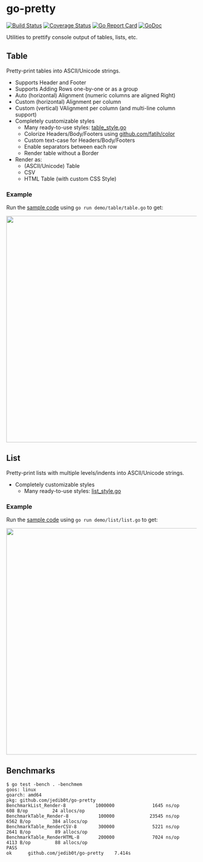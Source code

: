 # go-pretty

[![Build Status](https://travis-ci.org/jedib0t/go-pretty.svg?branch=master)](https://travis-ci.org/jedib0t/go-pretty)
[![Coverage Status](https://coveralls.io/repos/github/jedib0t/go-pretty/badge.svg?branch=master)](https://coveralls.io/github/jedib0t/go-pretty?branch=master)
[![Go Report Card](https://goreportcard.com/badge/github.com/jedib0t/go-pretty)](https://goreportcard.com/report/github.com/jedib0t/go-pretty)
[![GoDoc](https://godoc.org/github.com/jedib0t/go-pretty?status.svg)](https://godoc.org/github.com/jedib0t/go-pretty)

Utilities to prettify console output of tables, lists, etc.

## Table

Pretty-print tables into ASCII/Unicode strings.

  - Supports Header and Footer
  - Supports Adding Rows one-by-one or as a group
  - Auto (horizontal) Alignment (numeric columns are aligned Right)
  - Custom (horizontal) Alignment per column
  - Custom (vertical) VAlignment per column (and multi-line column support)
  - Completely customizable styles
    - Many ready-to-use styles: [table_style.go](table_style.go)
    - Colorize Headers/Body/Footers using [github.com/fatih/color][fatih.color]
    - Custom text-case for Headers/Body/Footers
    - Enable separators between each row
    - Render table without a Border
  - Render as:
    - (ASCII/Unicode) Table
    - CSV
    - HTML Table (with custom CSS Style)

### Example

Run the [sample code](demo/table/table.go) using `go run demo/table/table.go` to get:

<img src="demo/table/table.png" width="600px"/>

## List

Pretty-print lists with multiple levels/indents into ASCII/Unicode strings.

  - Completely customizable styles
    - Many ready-to-use styles: [list_style.go](list_style.go)

### Example

Run the [sample code](demo/list/list.go) using `go run demo/list/list.go` to get:

<img src="demo/list/list.png" width="600px"/>

## Benchmarks

```
$ go test -bench . -benchmem
goos: linux
goarch: amd64
pkg: github.com/jedib0t/go-pretty
BenchmarkList_Render-8           1000000              1645 ns/op             608 B/op         24 allocs/op
BenchmarkTable_Render-8           100000             23545 ns/op            6562 B/op        384 allocs/op
BenchmarkTable_RenderCSV-8        300000              5221 ns/op            2641 B/op         89 allocs/op
BenchmarkTable_RenderHTML-8       200000              7024 ns/op            4113 B/op         88 allocs/op
PASS
ok      github.com/jedib0t/go-pretty    7.414s
```


[fatih.color]: https://github.com/fatih/color
